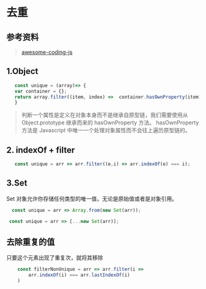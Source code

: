 # 去重
## 参考资料
> [awesome-coding-js](http://www.conardli.top/docs/JavaScript/%E6%95%B0%E7%BB%84%E5%8E%BB%E9%87%8D%E3%80%81%E6%89%81%E5%B9%B3%E3%80%81%E6%9C%80%E5%80%BC.html#%E5%8E%BB%E9%87%8D)
## 1.Object

 ```javascript
    const unique = (array)=> {
    var container = {};
    return array.filter((item, index) =>  container.hasOwnProperty(item) ? false : (container[item] = true));
    }
  ```

> 判断一个属性是定义在对象本身而不是继承自原型链，我们需要使用从 Object.prototype 继承而来的 hasOwnProperty 方法。
hasOwnProperty 方法是 Javascript 中唯一一个处理对象属性而不会往上遍历原型链的。

## 2. indexOf + filter
 ```javascript
    const unique = arr => arr.filter((e,i) => arr.indexOf(e) === i);
  ```

## 3.Set
  Set 对象允许你存储任何类型的唯一值，无论是原始值或者是对象引用。
  ```javascript
    const unique = arr => Array.from(new Set(arr));
   ```   
   ```javascript
    const unique = arr => [...new Set(arr)];
   ```  

## 去除重复的值
  只要这个元素出现了重复次，就将其移除
```javascript
    const filterNonUnique = arr => arr.filter(i => 
        arr.indexOf(i) === arr.lastIndexOf(i)
    )
```  